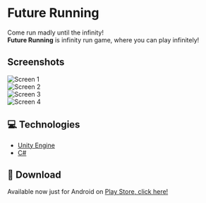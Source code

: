 # Future Running



Come run  madly until the infinity!</br>
**Future Running** is infinity run game, where you can play infinitely!

## Screenshots
<div aling="center" style="display: flex; flex-direction:column;">
  <img src="/images/screen_1" alt="Screen 1" />
  <img src="/images/screen_2" alt="Screen 2" />
  <img src="/images/screen_3" alt="Screen 3" />
  <img src="/images/screen_4" alt="Screen 4" />
</div>

## 💻 Technologies

- [Unity Engine](https://unity.com/)
- [C#](https://docs.microsoft.com/pt-br/dotnet/csharp/) 

## 🛒 Download 

Available now just for Android on [Play Store, click here!](https://play.google.com/store/apps/details?id=com.MarconyTechnologies.FutureRunning)